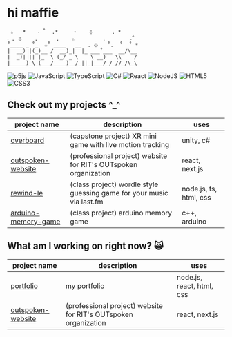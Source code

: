 # hi maffie
```
 ☆   *    ‧ ˚  .*     ⋆    ⊹      . *    
‧ . ⊹    .      .    ☆         .        ‧˚ 
˚____ _ ˚_  ☆˚ ____   __  . ⊹   ˚.  ˚  ˚ *
|  __) |(_)__ /  __)_|  |_ ___˚___  __/\__
|  _)| || |_  \ (_/ _ \    \ __)   \\    /
|_____)_\_(___/____)__/_||_|___/_/_//_/\_\
```
![p5js](https://img.shields.io/badge/p5.js-ED225D?style=for-the-badge&logo=p5.js&logoColor=FFFFFF)
![JavaScript](https://img.shields.io/badge/javascript-%23323330.svg?style=for-the-badge&logo=javascript&logoColor=%23F7DF1E)
![TypeScript](https://img.shields.io/badge/typescript-%23007ACC.svg?style=for-the-badge&logo=typescript&logoColor=white)
![C#](https://img.shields.io/badge/c%23-%23239120.svg?style=for-the-badge&logo=c-sharp&logoColor=white)
![React](https://img.shields.io/badge/React-%2320232a.svg?logo=react&logoColor=%2361DAFB)
![NodeJS](https://img.shields.io/badge/node.js-6DA55F?style=for-the-badge&logo=node.js&logoColor=white)
![HTML5](https://img.shields.io/badge/html5-%23E34F26.svg?style=for-the-badge&logo=html5&logoColor=white)
![CSS3](https://img.shields.io/badge/css3-%231572B6.svg?style=for-the-badge&logo=css3&logoColor=white)

## Check out my projects ^_^
| project name | description | uses |
|-|-|-|
| [overboard](https://github.com/Overboard-RIT/overboard) | (capstone project) XR mini game with live motion tracking | unity, c# |
| [outspoken-website](https://github.com/OUTspoken-RIT/website) | (professional project) website for RIT's OUTspoken organization | react, next.js |
| [rewind-le](https://github.com/maffiemaffie/rewind-le) | (class project) wordle style guessing game for your music via last.fm | node.js, ts, html, css |
| [arduino-memory-game](https://github.com/maffiemaffie/arduino-memory-game) | (class project) arduino memory game | c++, arduino |


## What am I working on right now? 🙀
| project name | description | uses |
|-|-|-|
| [portfolio](https://github.com/maffiemaffie/portfolio) | my portfolio | node.js, react, html, css |
| [outspoken-website](https://github.com/OUTspoken-RIT/website) | (professional project) website for RIT's OUTspoken organization | react, next.js |
